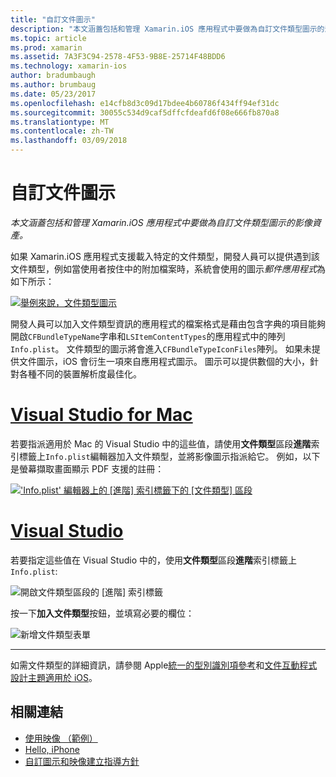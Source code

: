 ```yaml
---
title: "自訂文件圖示"
description: "本文涵蓋包括和管理 Xamarin.iOS 應用程式中要做為自訂文件類型圖示的影像資產。"
ms.topic: article
ms.prod: xamarin
ms.assetid: 7A3F3C94-2578-4F53-9B8E-25714F48BDD6
ms.technology: xamarin-ios
author: bradumbaugh
ms.author: brumbaug
ms.date: 05/23/2017
ms.openlocfilehash: e14cfb8d3c09d17bdee4b60786f434ff94ef31dc
ms.sourcegitcommit: 30055c534d9caf5dffcfdeafd6f08e666fb870a8
ms.translationtype: MT
ms.contentlocale: zh-TW
ms.lasthandoff: 03/09/2018
---
```

# <a name="custom-document-icons"></a>自訂文件圖示

_本文涵蓋包括和管理 Xamarin.iOS 應用程式中要做為自訂文件類型圖示的影像資產。_

如果 Xamarin.iOS 應用程式支援載入特定的文件類型，開發人員可以提供遇到該文件類型，例如當使用者按住中的附加檔案時，系統會使用的圖示*郵件應用程式*為如下所示：

 [![](custom-document-types-images/17.png "舉例來說，文件類型圖示")](custom-document-types-images/17.png#lightbox)

開發人員可以加入文件類型資訊的應用程式的檔案格式是藉由包含字典的項目能夠開啟`CFBundleTypeName`字串和`LSItemContentTypes`的應用程式中的陣列`Info.plist`。 文件類型的圖示將會進入`CFBundleTypeIconFiles`陣列。 如果未提供文件圖示，iOS 會衍生一項來自應用程式圖示。
圖示可以提供數個的大小，針對各種不同的裝置解析度最佳化。 

# <a name="visual-studio-for-mactabvsmac"></a>[Visual Studio for Mac](#tab/vsmac)

若要指派適用於 Mac 的 Visual Studio 中的這些值，請使用**文件類型**區段**進階**索引標籤上`Info.plist`編輯器加入文件類型，並將影像圖示指派給它。 例如，以下是螢幕擷取畫面顯示 PDF 支援的註冊：

 [![](custom-document-types-images/18.png "'Info.plist' 編輯器上的 [進階] 索引標籤下的 [文件類型] 區段")](custom-document-types-images/18.png#lightbox)
 
# <a name="visual-studiotabvswin"></a>[Visual Studio](#tab/vswin)

若要指定這些值在 Visual Studio 中的，使用**文件類型**區段**進階**索引標籤上`Info.plist`:

 ![](custom-document-types-images/doc01w.png "開啟文件類型區段的 [進階] 索引標籤")

按一下**加入文件類型**按鈕，並填寫必要的欄位：

![](custom-document-types-images/doc02w.png "新增文件類型表單")

-----


如需文件類型的詳細資訊，請參閱 Apple[統一的型別識別項參考](http://developer.apple.com/library/ios/#documentation/Miscellaneous/Reference/UTIRef/Articles/System-DeclaredUniformTypeIdentifiers.html)和[文件互動程式設計主題適用於 iOS](http://developer.apple.com/library/ios/#documentation/FileManagement/Conceptual/DocumentInteraction_TopicsForIOS/Introduction/Introduction.html)。


## <a name="related-links"></a>相關連結

- [使用映像 （範例）](https://developer.xamarin.com/samples/WorkingWithImages/)
- [Hello, iPhone](~/ios/get-started/hello-ios/index.md)
- [自訂圖示和映像建立指導方針](http://developer.apple.com/library/ios/#documentation/UserExperience/Conceptual/MobileHIG/IconsImages/IconsImages.html)
